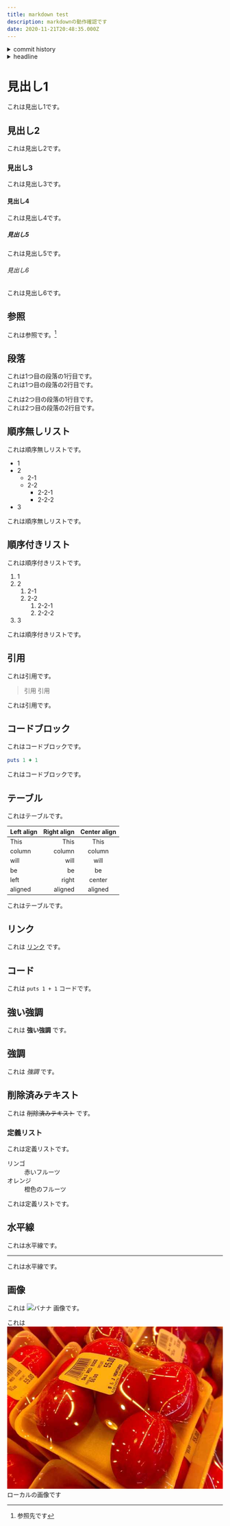 ```yaml
---
title: markdown test
description: markdownの動作確認です
date: 2020-11-21T20:48:35.000Z
---
```

<!-- history area start -->
<details><summary>commit history</summary><div><ol>
<li>2020/11/15 18:00:54 1588cc2</li>
<li>2020/11/15 14:28:21 3ba1774</li>
<li>2020/11/15 13:59:03 490d2a0</li>
</ol></div></details>
<!-- history area end -->
<!-- toc area start -->
<details><summary>headline</summary><div>

<!-- toc -->

- [見出し1](#%E8%A6%8B%E5%87%BA%E3%81%971)
  * [見出し2](#%E8%A6%8B%E5%87%BA%E3%81%972)
    + [見出し3](#%E8%A6%8B%E5%87%BA%E3%81%973)
      - [見出し4](#%E8%A6%8B%E5%87%BA%E3%81%974)
        * [見出し5](#%E8%A6%8B%E5%87%BA%E3%81%975)
          + [見出し6](#%E8%A6%8B%E5%87%BA%E3%81%976)
  * [参照](#%E5%8F%82%E7%85%A7)
  * [段落](#%E6%AE%B5%E8%90%BD)
  * [順序無しリスト](#%E9%A0%86%E5%BA%8F%E7%84%A1%E3%81%97%E3%83%AA%E3%82%B9%E3%83%88)
  * [順序付きリスト](#%E9%A0%86%E5%BA%8F%E4%BB%98%E3%81%8D%E3%83%AA%E3%82%B9%E3%83%88)
  * [引用](#%E5%BC%95%E7%94%A8)
  * [コードブロック](#%E3%82%B3%E3%83%BC%E3%83%89%E3%83%96%E3%83%AD%E3%83%83%E3%82%AF)
  * [テーブル](#%E3%83%86%E3%83%BC%E3%83%96%E3%83%AB)
  * [リンク](#%E3%83%AA%E3%83%B3%E3%82%AF)
  * [コード](#%E3%82%B3%E3%83%BC%E3%83%89)
  * [強い強調](#%E5%BC%B7%E3%81%84%E5%BC%B7%E8%AA%BF)
  * [強調](#%E5%BC%B7%E8%AA%BF)
  * [削除済みテキスト](#%E5%89%8A%E9%99%A4%E6%B8%88%E3%81%BF%E3%83%86%E3%82%AD%E3%82%B9%E3%83%88)
    + [定義リスト](#%E5%AE%9A%E7%BE%A9%E3%83%AA%E3%82%B9%E3%83%88)
  * [水平線](#%E6%B0%B4%E5%B9%B3%E7%B7%9A)
  * [画像](#%E7%94%BB%E5%83%8F)

<!-- tocstop -->

</div></details>

<!-- toc area end -->


# 見出し1

これは見出し1です。

## 見出し2

これは見出し2です。

### 見出し3

これは見出し3です。

#### 見出し4

これは見出し4です。

##### 見出し5

これは見出し5です。

###### 見出し6

これは見出し6です。

## 参照

これは参照です。[^1]

## 段落

これは1つ目の段落の1行目です。  
これは1つ目の段落の2行目です。

これは2つ目の段落の1行目です。  
これは2つ目の段落の2行目です。

## 順序無しリスト

これは順序無しリストです。

- 1
- 2
    - 2-1
    - 2-2
        - 2-2-1
        - 2-2-2
- 3

これは順序無しリストです。

## 順序付きリスト

これは順序付きリストです。

1. 1
1. 2
    1. 2-1
    1. 2-2
        1. 2-2-1
        1. 2-2-2
1. 3

これは順序付きリストです。

## 引用

これは引用です。

> 引用
> 引用

これは引用です。

## コードブロック

これはコードブロックです。

```ruby
puts 1 + 1
```

これはコードブロックです。

## テーブル

これはテーブルです。

| Left align | Right align | Center align |
|:-----------|------------:|:------------:|
| This       |        This |     This     |
| column     |      column |    column    |
| will       |        will |     will     |
| be         |          be |      be      |
| left       |       right |    center    |
| aligned    |     aligned |   aligned    |

これはテーブルです。

## リンク

これは [リンク](http://example.com) です。

## コード

これは `puts 1 + 1` コードです。

## 強い強調

これは **強い強調** です。

## 強調

これは *強調* です。

## 削除済みテキスト

これは ~~削除済みテキスト~~ です。

### 定義リスト

これは定義リストです。

<dl>
  <dt>リンゴ</dt>
  <dd>赤いフルーツ</dd>
  <dt>オレンジ</dt>
  <dd>橙色のフルーツ</dd>
</dl>

これは定義リストです。

## 水平線

これは水平線です。

---

これは水平線です。

## 画像

これは ![バナナ](https://upload.wikimedia.org/wikipedia/commons/thumb/d/de/Bananavarieties.jpg/220px-Bananavarieties.jpg) 画像です。

これは ![egg](./salty_egg.jpg) ローカルの画像です


[^1]: 参照先です




